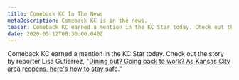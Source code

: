 ```yaml
---
title: Comeback KC In The News
metaDescription: Comeback KC is in the news.
teaser: Comeback KC earned a mention in the KC Star today. Check out the story by reporter Lisa Gutierrez.
date: 2020-05-12T08:30:00.040Z
---
```


Comeback KC earned a mention in the KC Star today. Check out the story by reporter Lisa Gutierrez, "[Dining out? Going back to work? As Kansas City area reopens, here's how to stay safe](https://www.kansascity.com/news/coronavirus/article242536211.html?fbclid=IwAR02B8BHSJHYgOXXjUFVh1ZiUQ_k1Y1RTceuw8RhCC26AAafQ2gnwYiC-3Y)."
